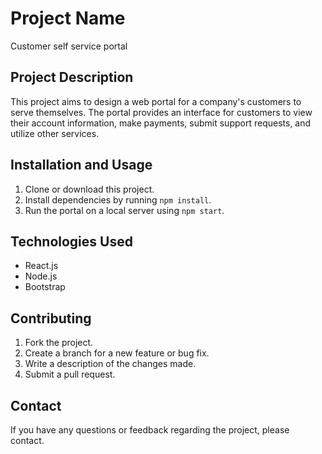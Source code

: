 # Project Name

Customer self service portal
## Project Description

This project aims to design a web portal for a company's customers to serve themselves. The portal provides an interface for customers to view their account information, make payments, submit support requests, and utilize other services.

## Installation and Usage

1. Clone or download this project.
2. Install dependencies by running `npm install`.
3. Run the portal on a local server using `npm start`.

## Technologies Used

- React.js
- Node.js
- Bootstrap

## Contributing

1. Fork the project.
2. Create a branch for a new feature or bug fix.
3. Write a description of the changes made.
4. Submit a pull request.

## Contact

If you have any questions or feedback regarding the project, please contact.
